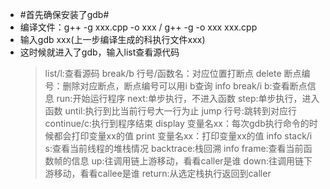 * #首先确保安装了gdb#
* 编译文件：g++ -g xxx.cpp -o xxx / g++ -g -o xxx xxx.cpp
* 输入gdb xxx(上一步编译生成的科执行文件xxx)
* 这时候就进入了gdb，输入list查看源代码
  > list/l:查看源码
  break/b 行号/函数名：对应位置打断点
  delete 断点编号：删除对应断点，断点编号可以用i b查询
  info break/i b:查看断点信息
  run:开始运行程序
  next:单步执行，不进入函数
  step:单步执行，进入函数
  until:执行到比当前行号大一行为止
  jump 行号:跳转到对应行
  continue/c:执行到程序结束
  display 变量名xx：每次gdb执行命令的时候都会打印变量xx的值
  print 变量名xx：打印变量xx的值
  info stack/i s:查看当前线程的堆栈情况
  backtrace:栈回溯
  info frame:查看当前函数帧的信息
  up:往调用链上游移动，看看caller是谁
  down:往调用链下游移动，看看callee是谁
  return:从选定栈执行返回到caller
